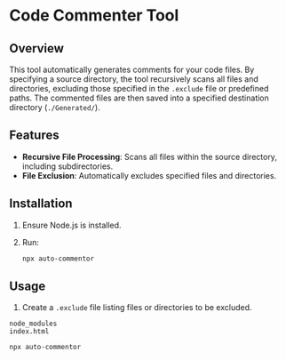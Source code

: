 # Code Commenter Tool

## Overview

This tool automatically generates comments for your code files. By specifying a source directory, the tool recursively scans all files and directories, excluding those specified in the `.exclude` file or predefined paths. The commented files are then saved into a specified destination directory (`./Generated/`).

## Features

- **Recursive File Processing**: Scans all files within the source directory, including subdirectories.
- **File Exclusion**: Automatically excludes specified files and directories.

## Installation

1. Ensure Node.js is installed.
3. Run:

    ```sh
    npx auto-commentor
    ```

## Usage

1. Create a `.exclude` file listing files or directories to be excluded.
```
node_modules
index.html
```

 ```sh
 npx auto-commentor
```
